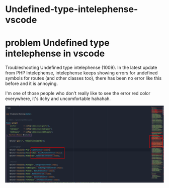 # Undefined-type-intelephense-vscode
problem Undefined type intelephense in vscode 
==============================================

Troubleshooting Undefined type intelephense (1009). In the latest update from PHP Intelephense, intelephense keeps showing errors for undefined symbols for routes (and other classes too), there has been no error like this before and it is annoying.

I'm one of those people who don't really like to see the error red color everywhere, it's itchy and uncomfortable hahahah.

![alt text](https://github.com/Nii797/Undefined-type-intelephense-vscode/blob/main/image/image-1.png?raw=true)
